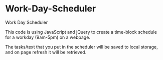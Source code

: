 # Work-Day-Scheduler
Work Day Scheduler


This code is using JavaScript and jQuery to create a time-block schedule for a workday (9am-5pm) on a webpage.

The tasks/text that you put in the scheduler will be saved to local storage, and on page refresh it will be retrieved.
